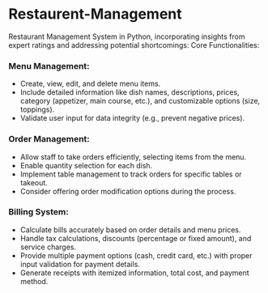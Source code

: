 # Restaurent-Management
 
Restaurant Management System in Python, incorporating insights from expert ratings and addressing potential shortcomings:
Core Functionalities:

### Menu Management:
   - Create, view, edit, and delete menu items.
   - Include detailed information like dish names, descriptions, prices, category (appetizer, main course, etc.), and customizable options (size, toppings).
   - Validate user input for data integrity (e.g., prevent negative prices).


### Order Management:
  - Allow staff to take orders efficiently, selecting items from the menu.
  - Enable quantity selection for each dish.
  - Implement table management to track orders for specific tables or takeout.
  - Consider offering order modification options during the process.


### Billing System:
  - Calculate bills accurately based on order details and menu prices.
  - Handle tax calculations, discounts (percentage or fixed amount), and service charges.
  - Provide multiple payment options (cash, credit card, etc.) with proper input validation for payment details.
  - Generate receipts with itemized information, total cost, and payment method.
